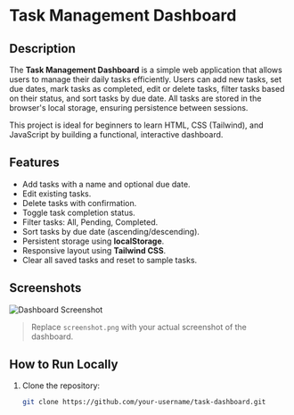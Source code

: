 # Task Management Dashboard

## Description
The **Task Management Dashboard** is a simple web application that allows users to manage their daily tasks efficiently. Users can add new tasks, set due dates, mark tasks as completed, edit or delete tasks, filter tasks based on their status, and sort tasks by due date. All tasks are stored in the browser's local storage, ensuring persistence between sessions.  

This project is ideal for beginners to learn HTML, CSS (Tailwind), and JavaScript by building a functional, interactive dashboard.

## Features
- Add tasks with a name and optional due date.
- Edit existing tasks.
- Delete tasks with confirmation.
- Toggle task completion status.
- Filter tasks: All, Pending, Completed.
- Sort tasks by due date (ascending/descending).
- Persistent storage using **localStorage**.
- Responsive layout using **Tailwind CSS**.
- Clear all saved tasks and reset to sample tasks.

## Screenshots
![Dashboard Screenshot](screenshot.png)
> Replace `screenshot.png` with your actual screenshot of the dashboard.

## How to Run Locally
1. Clone the repository:
   ```bash
   git clone https://github.com/your-username/task-dashboard.git
